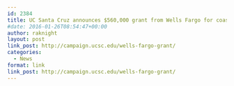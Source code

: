 ```yaml
---
id: 2384
title: UC Santa Cruz announces $560,000 grant from Wells Fargo for coastal sustainability graduate program and fellowships
#date: 2016-01-26T08:54:47+00:00
author: raknight
layout: post
link_post: http://campaign.ucsc.edu/wells-fargo-grant/
categories:
  - News
format: link
link_post: http://campaign.ucsc.edu/wells-fargo-grant/
---
```

